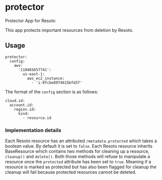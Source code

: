 # protector
Protector App for Resoto

This app protects important resources from deletion by Resoto.

## Usage

```
protector:
  config:
    aws:
      '110465657741':
        us-east-1:
          aws_ec2_instance:
            - 'i-0fcbe8974615bfd37'
```

The format of the `config` section is as follows:

```
cloud.id:
  account.id:
    region.id:
      kind:
        - resource.id
```

### Implementation details

Each Resoto resource has an attributed `/metadata.protected` which takes a boolean value. By default it is set to `false`. Each Resoto resource inherits BaseResource which contains two methods for cleaning up a resource, `cleanup()` and `delete()`. Both those methods will refuse to manipulate a resource once the `protected` attribute has been set to `true`. Meaning if a resource is marked as protected but has also been flagged for cleanup the cleanup will fail because protected resources cannot be deleted.
